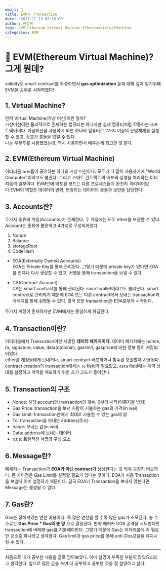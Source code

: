 ```yaml
---
emoji: 🧢
title: EVM과 Transaction
date: '2021-12-13 02:26:00'
author: 한성원
tags: EVM Ethereum Virtual Machine EthereumVirtualMachine
categories: EVM
---
```



# 👋 EVM(Ethereum Virtual Machine)? 그게 뭔데?
solidity로 smart contract를 작성하면서 __gas optimization__ 등에 대해 깊이 알기위해 EVM을 공부를 시작하였다! 

## 1. Virtual Machine?
먼저 Virtual Machine(가상 머신)이란 뭘까?   
가상머신이란 물리적으로 존재하는 컴퓨터는 아니지만 실제 컴퓨터처럼 작동하는 소프트웨어이다. 가상머신을 사용하게 되면 하나의 컴퓨터로 2가지 이상의 운영체제를 실행 할 수 있고, 상호간 충돌을 없앨 수 있다.   
나는 우분투를 사용했었는데, 역시 사용하면서 배우는게 최고인 것 같다. 

## 2. EVM(Ethereum Virtual Machine)
이더리움 노드들이 공유하는 하나의 가상 머신이다. 모두가 다 같이 사용하기에 "World Computer"이라고도 불린다. 그리고 스마트 컨트랙트의 배포와 실행을 처리하는 이더리움의 일부이다. EVM안에 배포된 코드는 다른 프로세스들과 완전히 격리되어있다.EVM의 역할은 데이터의 변화, 변경하는 데이터의 충돌과 보안을 담당한다. 

## 3. Accounts란?
두가지 종류의 계정(Accounts)가 존재한다. 두 계정에는 모두 ether를 보관할 수 있다. Account는 종류에 불문하고 4가지로 구성되어있다.
1. Nonce
2. Balance
3. storageRoot
4. CodeHash

- EOA(Externally Owned Accounts)   
EOA는 Private Key를 통해 관리된다. 그렇기 때문에 private key가 있다면 EOA를 언제나 다시 생성할 수 있고, 서명을 통해 transaction을 보낼 수 있다.

- CA(Contract Account)   
CA는 smart contract를 통해 관리된다. smart wallet이라고도 불리운다. smart contract로 관리되기 때문에 EOA 또는 다른 contract에서 보내는 transaction과 메세지를 통해 실행될 수 있다. 결국 모든 transaction은 EOA로부터 시작된다.  

두가지 계정이 존재하지만 EVM에서는 동일하게 취급한다.

## 4. Transaction이란?
이더리움에서 Transcation이란 서명된 __데이터 페키지이다.__ 데이터 페키지에는 nonce, to, signature, value, data(optional), gaslimit, gasprice에 대한 정보 등이 저장되어있다.   
ether를 계정들에게 보내거나, smart contract 배포하거나 함수를 호출할때 사용된다. 
contract creation의 transaction에서는 `To` field가 필요없고, `data` field에는 계약 상태를 설정하고 계약을 배포하기 위한 초기 코드가 들어간다.

## 5. Transaction의 구조
- Nonce: 해당 account의 transaction의 개수, 0부터 시작(이중지불 방지)
- Gas Price: transaction을 보낸 사람이 지불하는 gas의 가격(in wei)
- Gas Limit: transaction안에서 최대로 사용할 수 있는 gas의 양
- To: transaction을 보내는 address(주소)
- Value: 보내는 값(in wei)
- Data: address에 보내는 데이터
- v,r,s: 트랜잭션 서명의 구성 요소

## 6. Message란?
메세지는 Transaction과 __EOA가 아닌 contract가__ 생성한다는 것 외에 굉장히 비슷하다. 큰 차이점은 Gas Limit를 설정할 필요가 없다는 것이다. EOA가 처음 Transaction을 보낼때 이미 설정하기 때문이다. 결국 EOA가 Transaction을 보내지 않는다면 Message는 생성될 수 없다.

## 7. Gas란?
Gas는 정해져있는 연산 비용이다. 즉 많은 연산을 할 수록 많은 gas가 소모된다. 총 수수료는 __Gas Price * Gas의 총 양__ 으로 결정된다. 만약 해커카 DOS 공격을 시도한다면 transaction에 비례해 gas를 지불해야한다.
그렇기 때문에 Gas는 이더리움에 꼭 필요한 요소중 하나라고 생각한다. Gas limit과 gas price를 통해 anti-Dos모델을 유지시킬 수 있다. 


---
처음으로 내가 공부한 내용을 글로 담아보았다. 아마 설명이 부족한 부분이 많았으리라고 생각한다. 앞으로 많은 글을 쓰며 더 공부하고 공부한 것을 잘 설명하고 싶다.

```toc

```